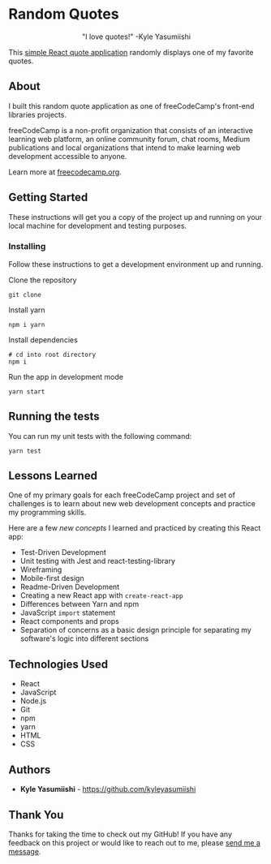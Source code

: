 # Random Quotes

<center>"I love quotes!" -Kyle Yasumiishi</center>

This <a href="">simple React quote application</a> randomly displays one of my favorite quotes.

## About

I built this random quote application as one of freeCodeCamp's front-end libraries projects.

freeCodeCamp is a non-profit organization that consists of an interactive learning web platform, an online community forum, chat rooms, Medium publications and local organizations that intend to make learning web development accessible to anyone.

Learn more at <a href="https://www.freecodecamp.org/">freecodecamp.org</a>.

## Getting Started

These instructions will get you a copy of the project up and running on your local machine for development and testing purposes. 

### Installing

Follow these instructions to get a development environment up and running.

Clone the repository 

```
git clone
```

Install yarn

```
npm i yarn
```

Install dependencies

```
# cd into root directory
npm i
```

Run the app in development mode

```
yarn start
```

## Running the tests

You can run my unit tests with the following command:

```
yarn test
```

## Lessons Learned

One of my primary goals for each freeCodeCamp project and set of challenges is to learn about new web development concepts and practice my programming skills.

Here are a few <em>new concepts</em> I learned and practiced by creating this React app:

* Test-Driven Development
* Unit testing with Jest and react-testing-library
* Wireframing
* Mobile-first design
* Readme-Driven Development
* Creating a new React app with <code>create-react-app</code>
* Differences between Yarn and npm
* JavaScript <code>import</code> statement
* React components and props
* Separation of concerns as a basic design principle for separating my software's logic into different sections


## Technologies Used

* React
* JavaScript
* Node.js
* Git
* npm
* yarn
* HTML
* CSS

## Authors

* **Kyle Yasumiishi** - https://github.com/kyleyasumiishi

## Thank You

Thanks for taking the time to check out my GitHub! If you have any feedback on this project or would like to reach out to me, please <a href="https://kyleyasumiishi.github.io/portfolio/">send me a message</a>.
